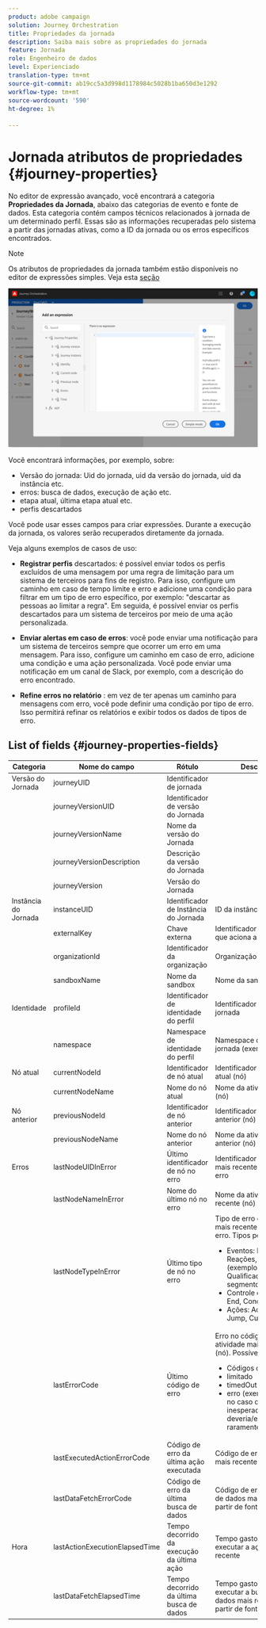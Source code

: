 ```yaml
---
product: adobe campaign
solution: Journey Orchestration
title: Propriedades da jornada
description: Saiba mais sobre as propriedades do jornada
feature: Jornada
role: Engenheiro de dados
level: Experienciado
translation-type: tm+mt
source-git-commit: ab19cc5a3d998d1178984c5028b1ba650d3e1292
workflow-type: tm+mt
source-wordcount: '590'
ht-degree: 1%

---
```



# Jornada atributos de propriedades {#journey-properties}

No editor de expressão avançado, você encontrará a categoria **Propriedades da Jornada**, abaixo das categorias de evento e fonte de dados. Esta categoria contém campos técnicos relacionados à jornada de um determinado perfil. Essas são as informações recuperadas pelo sistema a partir das jornadas ativas, como a ID da jornada ou os erros específicos encontrados.

>[!NOTE]
>
>Os atributos de propriedades da jornada também estão disponíveis no editor de expressões simples. Veja esta [seção](../building-journeys/condition-activity.md#about_condition)

![](../assets/journey-properties.png)

Você encontrará informações, por exemplo, sobre:

* Versão do jornada: Uid do jornada, uid da versão do jornada, uid da instância etc.
* erros: busca de dados, execução de ação etc.
* etapa atual, última etapa atual etc.
* perfis descartados

Você pode usar esses campos para criar expressões. Durante a execução da jornada, os valores serão recuperados diretamente da jornada.

Veja alguns exemplos de casos de uso:

* **Registrar perfis** descartados: é possível enviar todos os perfis excluídos de uma mensagem por uma regra de limitação para um sistema de terceiros para fins de registro. Para isso, configure um caminho em caso de tempo limite e erro e adicione uma condição para filtrar em um tipo de erro específico, por exemplo: &quot;descartar as pessoas ao limitar a regra&quot;. Em seguida, é possível enviar os perfis descartados para um sistema de terceiros por meio de uma ação personalizada.

* **Enviar alertas em caso de erros**: você pode enviar uma notificação para um sistema de terceiros sempre que ocorrer um erro em uma mensagem. Para isso, configure um caminho em caso de erro, adicione uma condição e uma ação personalizada. Você pode enviar uma notificação em um canal de Slack, por exemplo, com a descrição do erro encontrado.

* **Refine erros no relatório** : em vez de ter apenas um caminho para mensagens com erro, você pode definir uma condição por tipo de erro. Isso permitirá refinar os relatórios e exibir todos os dados de tipos de erro.

## List of fields {#journey-properties-fields}

| Categoria | Nome do campo | Rótulo | Descrição |
|---|---|---|------------|
| Versão do Jornada | journeyUID | Identificador de jornada |  |
|  | journeyVersionUID | Identificador de versão do Jornada |  |
|  | journeyVersionName | Nome da versão do Jornada |  |
|  | journeyVersionDescription | Descrição da versão do Jornada |  |
|  | journeyVersion | Versão do Jornada |  |
| Instância do Jornada | instanceUID | Identificador de Instância do Jornada | ID da instância |
|  | externalKey | Chave externa | Identificador individual que aciona a jornada |
|  | organizationId | Identificador da organização | Organização da marca |
|  | sandboxName | Nome da sandbox | Nome da sandbox |
| Identidade | profileId | Identificador de identidade do perfil | Identificador do perfil na jornada |
|  | namespace | Namespace de identidade do perfil | Namespace do perfil na jornada (exemplo: ECID) |
| Nó atual | currentNodeId | Identificador de nó atual | Identificador da atividade atual (nó) |
|  | currentNodeName | Nome do nó atual | Nome da atividade atual (nó) |
| Nó anterior | previousNodeId | Identificador de nó anterior | Identificador da atividade anterior (nó) |
|  | previousNodeName | Nome do nó anterior | Nome da atividade anterior (nó) |
| Erros | lastNodeUIDInError | Último identificador de nó no erro | Identificador da atividade mais recente (nó) com erro |
|  | lastNodeNameInError | Nome do último nó no erro | Nome da atividade mais recente (nó) com erro |
|  | lastNodeTypeInError | Último tipo de nó no erro | Tipo de erro da atividade mais recente (nó) com erro. Tipos possíveis:<ul><li>Eventos: Eventos, Reações, SQ (exemplo: Qualificação do segmento)</li><li>Controle de fluxo: End, Condition, Wait</li><li>Ações: Ações ACS, Jump, Custom Action</li></ul> |
|  | lastErrorCode | Último código de erro | Erro no código de erro da atividade mais recente (nó). Possíveis erros: <ul><li>Códigos de erro HTTP</li><li>limitado</li><li>timedOut</li><li>erro (exemplo: padrão no caso de um erro inesperado. Não deveria/extremamente raramente acontecer)</li></ul> |
|  | lastExecutedActionErrorCode | Código de erro da última ação executada | Código de erro da ação mais recente com erro |
|  | lastDataFetchErrorCode | Código de erro da última busca de dados | Código de erro da busca de dados mais recente a partir de fontes de dados |
| Hora | lastActionExecutionElapsedTime | Tempo decorrido da execução da última ação | Tempo gasto para executar a ação mais recente |
|  | lastDataFetchElapsedTime | Tempo decorrido da última busca de dados | Tempo gasto para executar a busca de dados mais recente a partir de fontes de dados |
